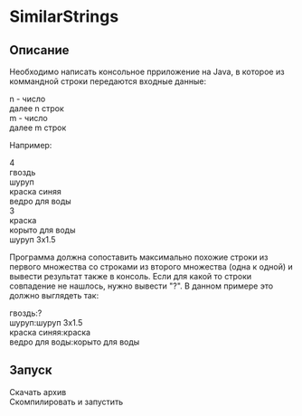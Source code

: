 # SimilarStrings
## Описание  
Необходимо написать консольное прриложение на Java, в которое из коммандной строки передаются входные данные:

n - число  
далее n строк  
m - число  
далее m строк  

Например:

4  
гвоздь  
шуруп  
краска синяя  
ведро для воды  
3   
краска  
корыто для воды  
шуруп 3х1.5  

 

Программа должна сопоставить максимально похожие строки из первого множества со строками из второго множества (одна к одной) и вывести результат также в консоль. 
Если для какой то строки совпадение не нашлось, нужно вывести "?".
В данном примере это должно выглядеть так:

гвоздь:?  
шуруп:шуруп 3х1.5  
краска синяя:краска  
ведро для воды:корыто для воды

## Запуск
Скачать архив  
Скомпилировать и запустить
